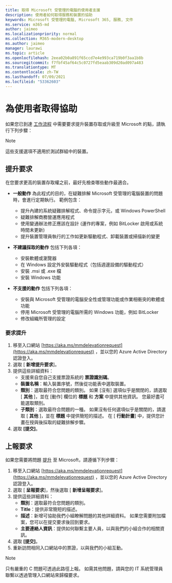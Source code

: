```yaml
---
title: 取得 Microsoft 受管理的電腦的使用者支援
description: 使用者如何取得服務和裝置的協助
keywords: Microsoft 受管理的電腦, Microsoft 365, 服務, 文件
ms.service: m365-md
author: jaimeo
ms.localizationpriority: normal
ms.collection: M365-modern-desktop
ms.author: jaimeo
manager: laurawi
ms.topic: article
ms.openlocfilehash: 2eea02b0a891f65ccd7e4e993ca719b0f3aa1b8b
ms.sourcegitcommit: f7fbf45af64c5c0727fd5eaab309d20ad097a483
ms.translationtype: MT
ms.contentlocale: zh-TW
ms.lasthandoff: 07/09/2021
ms.locfileid: "53362603"
---
```

# <a name="getting-help-for-users"></a>為使用者取得協助

如果您已到達 [工作流程](../service-description/user-support.md) 中需要要求提升裝置存取或升級至 Microsoft 的點，請執行下列步驟：
 
>[!NOTE]
>這些支援選項不適用於測試群組中的裝置。

## <a name="elevation-requests"></a>提升要求

在您要求更高的裝置存取權之前，最好先檢查哪些動作最適合。

- **一般動作** 為此程式的目的，在疑難排解 Microsoft 受管理的電腦裝置的問題時，會進行定期執行。 範例包含：
    - 提升內建的系統疑難排解程式、命令提示字元，或 Windows PowerShell
    - 疑難排解商務營運應用程式
    - 使用變通辦法修正應該在設計 (運作的專案，例如 BitLocker 啟用或系統時間未更新) 
    - 提升裝置管理員執行的工作如更新驅動程式、卸載裝置或掃描新的變更

- **不建議採取的動作** 包括下列各項：
    - 安裝軟體或瀏覽器
    - 在 Windows 設定外安裝驅動程式（包括週邊設備的驅動程式）
    - 安裝 .msi 或 .exe 檔
    - 安裝 Windows 功能

- **不支援的動作** 包括下列各項：
    - 安裝與 Microsoft 受管理的電腦安全性或管理功能或作業相衝突的軟體或功能
    - 停用 Microsoft 受管理的電腦所需的 Windows 功能，例如 BitLocker
    - 修改組織所管理的設定

### <a name="to-request-elevation"></a>要求提升

1. 移至入口網站 [https://aka.ms/mmdelevationrequest](https://aka.ms/mmdelevationrequest) ，並以您的 Azure Active Directory 認證登入。
2. 選取 [ **新增提升要求**]。
3. 提供這些詳細資料：
    - 支援來自您自己支援票證系統的 **票證識別碼**。
    - **裝置名稱**：輸入裝置序號，然後從功能表中選取裝置。
    - **類別**：選取最符合您問題的類別。 如果 [沒有] 選項似乎是關閉的，請選取 [ **其他** ]，並在 [動作] 欄位的 **標題** 和 **方案** 中提供其他資訊。 您最好盡可能選取類別。
    - **子類別**：選取最符合問題的一種。 如果沒有任何選項似乎是關閉的，請選取 [ **其他** ]，並在 **標題** 中提供簡短的描述。 在 [ **行動計畫**] 中，提供您計畫在授與後採取的疑難排解步驟。
4. 選取 **[提交]**。


## <a name="escalation-requests"></a>上報要求


如果您需要將問題 [提升](../service-description/user-support.md#escalation-portal) 至 Microsoft，請遵循下列步驟：

1. 移至入口網站 [https://aka.ms/mmdelevationrequest](https://aka.ms/mmdelevationrequest) ，並以您的 Azure Active Directory 認證登入。
2. 選取 [ **呈報要求**]，然後選取 [ **新增呈報要求**]。
3. 提供這些詳細資料：
    - **類別**：選取最符合您問題的類別。
    - **Title**：提供非常簡短的描述。
    - **描述**：新增可協助我們小組瞭解問題的其他詳細資料。 如果您需要附加檔案，您可以在提交要求後回到要求。
    - **主要連絡人資訊**：提供如何聯繫主要人員，以與我們的小組合作的相關資訊。
4. 選取 **[提交]**。
5. 重新訪問相同入口網站中的票證，以與我們的小組互動。

> [!NOTE]
> 只有嚴重的 C 問題可透過此路徑上報。 如需其他問題，請與您的 IT 系統管理員聯繫以透過管理入口網站來歸檔要求。
